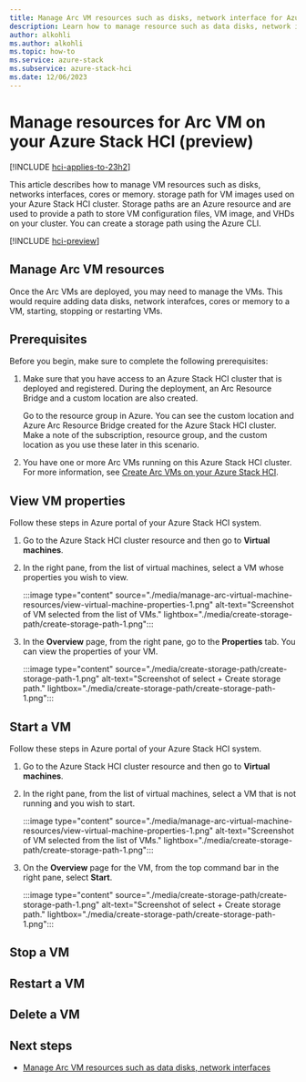 ```yaml
---
title: Manage Arc VM resources such as disks, network interface for Azure Stack HCI virtual machines (preview)
description: Learn how to manage resource such as data disks, network interfaces on an Arc VM (preview).
author: alkohli
ms.author: alkohli
ms.topic: how-to
ms.service: azure-stack
ms.subservice: azure-stack-hci
ms.date: 12/06/2023
---
```


# Manage resources for Arc VM on your Azure Stack HCI (preview)

[!INCLUDE [hci-applies-to-23h2](../../includes/hci-applies-to-23h2.md)]

This article describes how to manage VM resources such as disks, networks interfaces, cores or memory.  storage path for VM images used on your Azure Stack HCI cluster. Storage paths are an Azure resource and are used to provide a path to store VM configuration files, VM image, and VHDs on your cluster. You can create a storage path using the Azure CLI.


[!INCLUDE [hci-preview](../../includes/hci-preview.md)]

## Manage Arc VM resources

Once the Arc VMs are deployed, you may need to manage the VMs. This would require adding data disks, network interafces, cores or memory to a VM, starting, stopping or restarting VMs.
  
## Prerequisites

Before you begin, make sure to complete the following prerequisites:

1. Make sure that you have access to an Azure Stack HCI cluster that is deployed and registered. During the deployment, an Arc Resource Bridge and a custom location are also created.
    
    Go to the resource group in Azure. You can see the custom location and Azure Arc Resource Bridge created for the Azure Stack HCI cluster. Make a note of the subscription, resource group, and the custom location as you use these later in this scenario.

1. You have one or more Arc VMs running on this Azure Stack HCI cluster. For more information, see [Create Arc VMs on your Azure Stack HCI](./create-arc-virtual-machines.md).


## View VM properties

Follow these steps in Azure portal of your Azure Stack HCI system.

1. Go to the Azure Stack HCI cluster resource and then go to **Virtual machines**.

1. In the right pane, from the list of virtual machines, select a VM whose properties you wish to view.

   :::image type="content" source="./media/manage-arc-virtual-machine-resources/view-virtual-machine-properties-1.png" alt-text="Screenshot of VM selected from the list of VMs." lightbox="./media/create-storage-path/create-storage-path-1.png":::

1. In the **Overview** page, from the right pane, go to the **Properties** tab. You can view the properties of your VM.
    
   :::image type="content" source="./media/create-storage-path/create-storage-path-1.png" alt-text="Screenshot of select + Create storage path." lightbox="./media/create-storage-path/create-storage-path-1.png":::

  
## Start a VM

Follow these steps in Azure portal of your Azure Stack HCI system.

1. Go to the Azure Stack HCI cluster resource and then go to **Virtual machines**.

1. In the right pane, from the list of virtual machines, select a VM that is not running and you wish to start. 

   :::image type="content" source="./media/manage-arc-virtual-machine-resources/view-virtual-machine-properties-1.png" alt-text="Screenshot of VM selected from the list of VMs." lightbox="./media/create-storage-path/create-storage-path-1.png":::

1. On the **Overview** page for the VM, from the top command bar in the right pane, select **Start**. 
    
   :::image type="content" source="./media/create-storage-path/create-storage-path-1.png" alt-text="Screenshot of select + Create storage path." lightbox="./media/create-storage-path/create-storage-path-1.png":::


## Stop a VM

## Restart a VM

## Delete a VM






## Next steps

- [Manage Arc VM resources such as data disks, network interfaces](./manage-arc-virtual-machine-resources.md)

